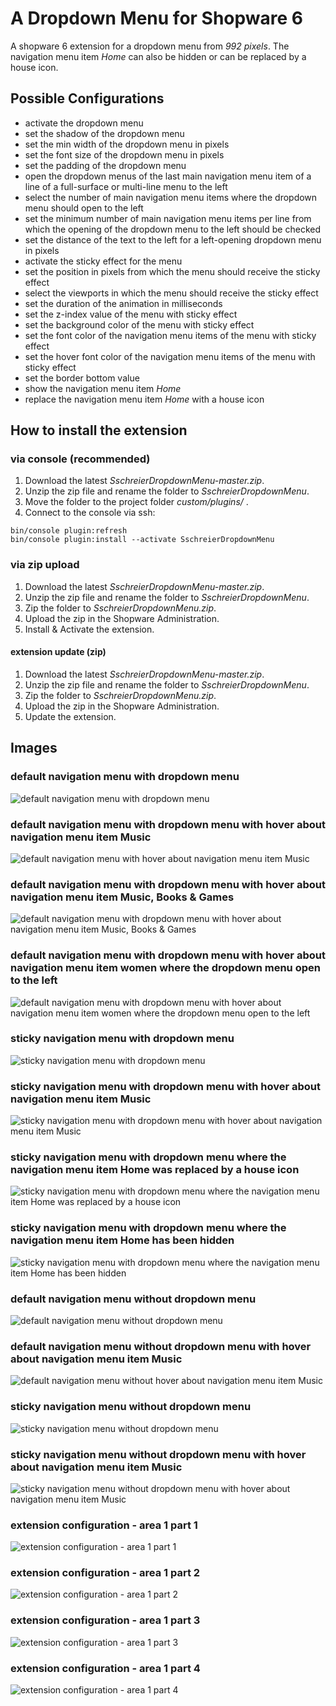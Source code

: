 # A Dropdown Menu for Shopware 6

A shopware 6 extension for a dropdown menu from _992 pixels_. The navigation menu item _Home_ can also be hidden or can be replaced by a house icon.

## Possible Configurations
 - activate the dropdown menu
 - set the shadow of the dropdown menu
 - set the min width of the dropdown menu in pixels
 - set the font size of the dropdown menu in pixels
 - set the padding of the dropdown menu
 - open the dropdown menus of the last main navigation menu item of a line of a full-surface or multi-line menu to the left
 - select the number of main navigation menu items where the dropdown menu should open to the left
 - set the minimum number of main navigation menu items per line from which the opening of the dropdown menu to the left should be checked
 - set the distance of the text to the left for a left-opening dropdown menu in pixels
 - activate the sticky effect for the menu
 - set the position in pixels from which the menu should receive the sticky effect
 - select the viewports in which the menu should receive the sticky effect
 - set the duration of the animation in milliseconds
 - set the z-index value of the menu with sticky effect
 - set the background color of the menu with sticky effect
 - set the font color of the navigation menu items of the menu with sticky effect
 - set the hover font color of the navigation menu items of the menu with sticky effect
 - set the border bottom value
 - show the navigation menu item _Home_
 - replace the navigation menu item _Home_ with a house icon

## How to install the extension
### via console (recommended)

1. Download the latest _SschreierDropdownMenu-master.zip_.
2. Unzip the zip file and rename the folder to _SschreierDropdownMenu_. 
3. Move the folder to the project folder _custom/plugins/_ .
4. Connect to the console via ssh:

```
bin/console plugin:refresh
bin/console plugin:install --activate SschreierDropdownMenu
```

### via zip upload
1. Download the latest _SschreierDropdownMenu-master.zip_.
2. Unzip the zip file and rename the folder to _SschreierDropdownMenu_.
3. Zip the folder to _SschreierDropdownMenu.zip_.
4. Upload the zip in the Shopware Administration.
5. Install & Activate the extension.

#### extension update (zip)
1. Download the latest _SschreierDropdownMenu-master.zip_.
2. Unzip the zip file and rename the folder to _SschreierDropdownMenu_.
3. Zip the folder to _SschreierDropdownMenu.zip_.
4. Upload the zip in the Shopware Administration.
5. Update the extension.

## Images

### default navigation menu with dropdown menu

![default navigation menu with dropdown menu](https://www.sebastianschreier.de/plugins/sschreierDropdownmenu/sschreierDropdownmenu-Image1.jpg)

### default navigation menu with dropdown menu with hover about navigation menu item Music

![default navigation menu with hover about navigation menu item Music](https://www.sebastianschreier.de/plugins/sschreierDropdownmenu/sschreierDropdownmenu-Image2.jpg)

### default navigation menu with dropdown menu with hover about navigation menu item  Music, Books & Games

![default navigation menu with dropdown menu with hover about navigation menu item  Music, Books & Games](https://www.sebastianschreier.de/plugins/sschreierDropdownmenu/sschreierDropdownmenu-Image3.jpg)

### default navigation menu with dropdown menu with hover about navigation menu item women where the dropdown menu open to the left

![default navigation menu with dropdown menu with hover about navigation menu item women where the dropdown menu open to the left](https://www.sebastianschreier.de/plugins/sschreierDropdownmenu/sschreierDropdownmenu-Image16.jpg)

### sticky navigation menu with dropdown menu

![sticky navigation menu with dropdown menu](https://www.sebastianschreier.de/plugins/sschreierDropdownmenu/sschreierDropdownmenu-Image4.jpg)

### sticky navigation menu with dropdown menu with hover about navigation menu item Music

![sticky navigation menu with dropdown menu with hover about navigation menu item Music](https://www.sebastianschreier.de/plugins/sschreierDropdownmenu/sschreierDropdownmenu-Image5.jpg)

### sticky navigation menu with dropdown menu where the navigation menu item Home was replaced by a house icon

![sticky navigation menu with dropdown menu where the navigation menu item Home was replaced by a house icon](https://www.sebastianschreier.de/plugins/sschreierDropdownmenu/sschreierDropdownmenu-Image6.jpg)

### sticky navigation menu with dropdown menu where the navigation menu item Home has been hidden

![sticky navigation menu with dropdown menu where the navigation menu item Home has been hidden](https://www.sebastianschreier.de/plugins/sschreierDropdownmenu/sschreierDropdownmenu-Image7.jpg)

### default navigation menu without dropdown menu

![default navigation menu without dropdown menu](https://www.sebastianschreier.de/plugins/sschreierDropdownmenu/sschreierDropdownmenu-Image8.jpg)

### default navigation menu without dropdown menu with hover about navigation menu item Music

![default navigation menu without hover about navigation menu item Music](https://www.sebastianschreier.de/plugins/sschreierDropdownmenu/sschreierDropdownmenu-Image9.jpg)

### sticky navigation menu without dropdown menu

![sticky navigation menu without dropdown menu](https://www.sebastianschreier.de/plugins/sschreierDropdownmenu/sschreierDropdownmenu-Image10.jpg)

### sticky navigation menu without dropdown menu with hover about navigation menu item Music

![sticky navigation menu without dropdown menu with hover about navigation menu item Music](https://www.sebastianschreier.de/plugins/sschreierDropdownmenu/sschreierDropdownmenu-Image11.jpg)

### extension configuration - area 1 part 1

![extension configuration - area 1 part 1](https://www.sebastianschreier.de/plugins/sschreierDropdownmenu/sschreierDropdownmenu-Image12.jpg)

### extension configuration - area 1 part 2

![extension configuration - area 1 part 2](https://www.sebastianschreier.de/plugins/sschreierDropdownmenu/sschreierDropdownmenu-Image13.jpg)

### extension configuration - area 1 part 3

![extension configuration - area 1 part 3](https://www.sebastianschreier.de/plugins/sschreierDropdownmenu/sschreierDropdownmenu-Image14.jpg)

### extension configuration - area 1 part 4

![extension configuration - area 1 part 4](https://www.sebastianschreier.de/plugins/sschreierDropdownmenu/sschreierDropdownmenu-Image15.jpg)
